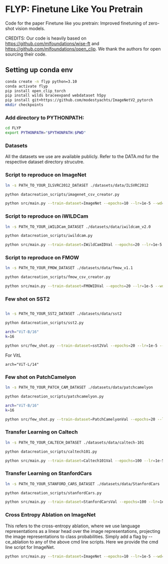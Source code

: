 # FLYP: Finetune Like You Pretrain

Code for the paper Finetune like you pretrain: Improved finetuning of zero-shot vision models.

CREDITS: Our code is heavily based on https://github.com/mlfoundations/wise-ft and https://github.com/mlfoundations/open_clip. We thank the authors for open sourcing their code.

## Setting up conda env
```bash
conda create -n flyp python=3.10
conda activate flyp
pip install open_clip_torch
pip install wilds braceexpand webdataset h5py
pip install git+https://github.com/modestyachts/ImageNetV2_pytorch
mkdir checkpoints
```

### Add directory to PYTHONPATH:

```bash
cd FLYP
export PYTHONPATH="$PYTHONPATH:$PWD"
```

### Datasets
All the datasets we use are available publicly.
Refer to the DATA.md for the respective dataset directory strucutre.

### Script to reproduce on ImageNet
```bash
ln -s PATH_TO_YOUR_ILSVRC2012_DATASET ./datasets/data/ILSVRC2012

python datacreation_scripts/imagenet_csv_creator.py

python src/main.py --train-dataset=ImageNet --epochs=10 --lr=1e-5 --wd=0.1 --batch-size=512 --model=ViT-B/16 --eval-datasets=ImageNet,ImageNetV2,ImageNetR,ImageNetA,ImageNetSketch,ObjectNet  --template=openai_imagenet_template  --save=./checkpoints/ --data-location=./datasets/data/ --ft_data="./datasets/csv/imagenet.csv" --csv-img-key filepath --csv-caption-key title --exp_name=ImageNet/flyp_loss
```

### Script to reproduce on iWILDCam
```bash
ln -s PATH_TO_YOUR_iWILDCam_DATASET ./datasets/data/iwildcam_v2.0

python datacreation_scripts/iwildcam.py

python src/main.py --train-dataset=IWildCamIDVal --epochs=20 --lr=1e-5 --wd=0.2 --batch-size=256 --model=ViT-B/16 --eval-datasets=IWildCamIDVal,IWildCamID,IWildCamOOD --template=iwildcam_template  --save=./checkpoints/ --data-location=./datasets/data/ --ft_data="./datasets/csv/iwildcam_v2.0/train.csv" --csv-img-key filepath --csv-caption-key title --exp_name=iwildcam/flyp_loss
```

### Script to reproduce on FMOW
```bash
ln -s PATH_TO_YOUR_FMOW_DATASET ./datasets/data/fmow_v1.1

python datacreation_scripts/fmow_csv_creator.py

python src/main.py --train-dataset=FMOWIDVal --epochs=20 --lr=1e-5 --wd=0.2 --batch-size=256 --model=ViT-B/16 --eval-datasets=FMOWIDVal,FMOWID,FMOWOOD --template=fmow_template --save=./checkpoints/ --data-location=./datasets/data/ --ft_data="./datasets/csv/fmow.csv" --csv-img-key filepath --csv-caption-key title --exp_name=fmow/flyp_loss
```

### Few shot on SST2

```bash

ln -s PATH_TO_YOUR_SST2_DATASET ./datasets/data/sst2

python datacreation_scripts/sst2.py

arch="ViT-B/16"
k=16

python src/few_shot.py --train-dataset=sst2Val --epochs=20 --lr=1e-5 --wd=0.2 --batch-size=256 --model=$arch --warmup_length 0 --eval-datasets=sst2Val,sst2Test --template=sst2_template  --save=./checkpoints/ --data-location=./datasets/data/ --ft_data="./datasets/csv/sst2/train.csv" --csv-img-key filepath --csv-caption-key title --exp_name=sst2/"flyp_loss_"$k"shot" --k=$k 
```

For VitL
```
arch="ViT-L/14"
```

### Few shot on PatchCamelyon

```bash
ln -s PATH_TO_YOUR_PATCH_CAM_DATASET ./datasets/data/patchcamelyon

python datacreation_scripts/patchcamelyon.py

arch="ViT-B/16"
k=16

python src/few_shot.py --train-dataset=PatchCamelyonVal --epochs=20 --lr=1e-6 --wd=0.0 --batch-size=256 --model=$arch --warmup_length 0 --eval-datasets=PatchCamelyonVal,PatchCamelyonTest --template=patchcamelyon_template  --save=./checkpoints/ --data-location=./datasets/data/ --ft_data="./datasets/csv/patchcamelyon/train.csv" --csv-img-key filepath --csv-caption-key title --exp_name=patchcamelyon/"flyp_loss_"$k"shot" --k=$k 
```

### Transfer Learning on Caltech

```bash
ln -s PATH_TO_YOUR_CALTECH_DATASET ./datasets/data/caltech-101

python datacreation_scripts/caltech101.py

python src/main.py --train-dataset=Caltech101Val --epochs=100 --lr=1e-5 --wd=0.0 --batch-size=256 --model=ViT-B/16 --warmup_length 500 --eval-datasets=Caltech101Val,Caltech101Test --template=caltech101_template  --save=./checkpoints/ --data-location=./datasets/data/ --ft_data="./datasets/csv/caltech101/train.csv" --csv-img-key filepath --csv-caption-key title --exp_name=caltech101/flyp_loss
```

### Transfer Learning on StanfordCars

```bash
ln -s PATH_TO_YOUR_STANFORD_CARS_DATASET ./datasets/data/StanfordCars

python datacreation_scripts/stanfordCars.py

python src/main.py --train-dataset=StanfordCarsVal --epochs=100 --lr=1e-5 --wd=0.0 --batch-size=256 --model=ViT-B/16 --warmup_length 500 --eval-datasets=StanfordCarsVal,StanfordCarsTest --template=stanfordcars_template  --save=./checkpoints/ --data-location=./datasets/data/ --ft_data="./datasets/csv/StanfordCars/train.csv" --csv-img-key filepath --csv-caption-key title --exp_name=stanfordcars/flyp_loss
```

### Cross Entropy Ablation on ImageNet
This refers to the cross-entropy ablation, where we use language representations as a linear head over the image representations, projecting the image representations to class probabilities. Simply add a flag by --ce_ablation to any of the above cmd line scripts. Here we provide the cmd line script for ImageNet.

```bash
python src/main.py --train-dataset=ImageNet --epochs=10 --lr=1e-5 --wd=0.1 --batch-size=512 --model=ViT-B/16 --eval-datasets=ImageNet,ImageNetV2,ImageNetR,ImageNetA,ImageNetSketch,ObjectNet  --template=openai_imagenet_template  --save=./checkpoints/ --data-location=./datasets/data/ --exp_name=ImageNet/ce_ablation --ce_ablation
```